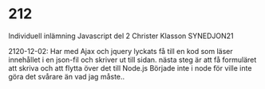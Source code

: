 # 212
Individuell inlämning Javascript del 2 Christer Klasson SYNEDJON21

2120-12-02: Har med Ajax och jquery lyckats få till en kod som läser innehållet i en json-fil och skriver ut till sidan.
nästa steg är att få formuläret att skriva och att flytta över det till Node.js Började inte i node för ville inte göra det svårare än vad jag måste..
